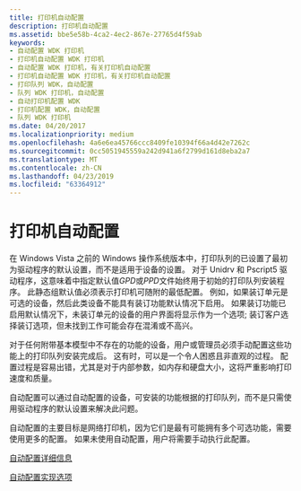 ```yaml
---
title: 打印机自动配置
description: 打印机自动配置
ms.assetid: bbe5e58b-4ca2-4ec2-867e-27765d4f59ab
keywords:
- 自动配置 WDK 打印机
- 打印机自动配置 WDK 打印机
- 自动配置 WDK 打印机，有关打印机自动配置
- 打印机自动配置 WDK 打印机，有关打印机自动配置
- 打印队列 WDK，自动配置
- 队列 WDK 打印机，自动配置
- 自动打印机配置 WDK
- 打印机配置 WDK，自动配置
- 队列 WDK 打印机
ms.date: 04/20/2017
ms.localizationpriority: medium
ms.openlocfilehash: 4a6e6ea45766ccc8409fe10394f66a4d42e7262c
ms.sourcegitcommit: 0cc5051945559a242d941a6f2799d161d8eba2a7
ms.translationtype: MT
ms.contentlocale: zh-CN
ms.lasthandoff: 04/23/2019
ms.locfileid: "63364912"
---
```

# <a name="printer-autoconfiguration"></a>打印机自动配置


在 Windows Vista 之前的 Windows 操作系统版本中，打印队列的已设置了最初为驱动程序的默认设置，而不是适用于设备的设置。 对于 Unidrv 和 Pscript5 驱动程序，这意味着中指定默认值*GPD*或*PPD*文件始终用于初始的打印队列安装程序。 此静态组默认值必须表示打印机可随附的最低配置。 例如，如果装订单元是可选的设备，然后此类设备不能具有装订功能默认情况下启用。 如果装订功能已启用默认情况下，未装订单元的设备的用户界面将显示作为一个选项; 装订客户选择装订选项，但未找到工作可能会存在混淆或不高兴。

对于任何附带基本模型中不存在的功能的设备，用户或管理员必须手动配置这些功能上的打印队列安装完成后。 这有时，可以是一个令人困惑且非直观的过程。 配置过程是容易出错，尤其是对于内部参数，如内存和硬盘大小，这将严重影响打印速度和质量。

自动配置可以通过自动配置的设备，可安装的功能根据的打印队列，而不是只需使用驱动程序的默认设置来解决此问题。

自动配置的主要目标是网络打印机，因为它们是最有可能拥有多个可选功能，需要使用更多的配置。 如果未使用自动配置，用户将需要手动执行此配置。

[自动配置详细信息](autoconfiguration-details.md)

[自动配置实现选项](autoconfiguration-implementation-options.md)

 

 





